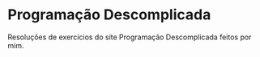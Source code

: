 # Programação Descomplicada
Resoluções de exercícios do site Programação Descomplicada feitos por mim.
